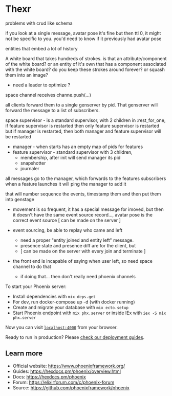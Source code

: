# Thexr

problems with crud like schema

if you look at a single message, avatar pose it's fine
but then ttl 0, it might not be specific to you.  you'd need to know if it previously
  had avatar pose

entities that embed a lot of history

A white board that takes hundreds of strokes.  is that an attribute/component of the white board?  or an entity of it's own that has a component associated with the white board?  do you keep these strokes around forever?  or squash them into an image?

- need a leader to optimize ?

space channel receives channe.push(...)

all clients forward them to a single genserver by pid.  That genserver will forward the message to a list of subscribers.

space supervisor - is a standard supervisor, with 2 children in :rest_for_one, 
    if feature supervisor is restarted then only feature supervisor is restarted
    but if manager is restarted, then both manager and feature supervisor will be restarted
  - manager - when starts has an empty map of pids for features
  - feature supervisor - standard supervisor with 3 children,
    - membership, after init will send manager its pid
    - snapshotter
    - journaler
    
all messages go to the manager, which forwards to the features subscribers
when a feature launches it will ping the manager to add it

 that will number sequence the events, timestamp them and then put them into genstage

- movement is so frequent, it has a special message for imoved, but then it doesn't have the same event source record..., avatar pose is the correct event source [ can be made on the server ]

- event sourcing, be able to replay who came and left
   - need a proper "entity joined and entity left" message.
   - presence state and presence diff are for the client, but 
   - [ can be made on the server with every join and terminate ]

- the front end is incapable of saying when user left, so need space channel to do that
  - if doing that... then don't really need phoenix channels


To start your Phoenix server:

  * Install dependencies with `mix deps.get`
  * For dev, run docker-compose up -d (with docker running)
  * Create and migrate your database with `mix ecto.setup`
  * Start Phoenix endpoint with `mix phx.server` or inside IEx with `iex -S mix phx.server`

Now you can visit [`localhost:4000`](http://localhost:4000) from your browser.

Ready to run in production? Please [check our deployment guides](https://hexdocs.pm/phoenix/deployment.html).

## Learn more

  * Official website: https://www.phoenixframework.org/
  * Guides: https://hexdocs.pm/phoenix/overview.html
  * Docs: https://hexdocs.pm/phoenix
  * Forum: https://elixirforum.com/c/phoenix-forum
  * Source: https://github.com/phoenixframework/phoenix
